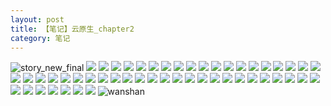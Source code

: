 ```yaml
---
layout: post
title: 【笔记】云原生_chapter2
category: 笔记
---
```

![story_new_final](http://rdr022gcy.hd-bkt.clouddn.com/img/story_new_final_0322.png)
![](http://rdr022gcy.hd-bkt.clouddn.com/img/chapter2-0320-cloud-native-1.png)
![](http://rdr022gcy.hd-bkt.clouddn.com/img/chapter2-0320-cloud-native-2.png)
![](http://rdr022gcy.hd-bkt.clouddn.com/img/chapter2-0320-cloud-native-3.png)
![](http://rdr022gcy.hd-bkt.clouddn.com/img/chapter2-0320-cloud-native-4.png)
![](http://rdr022gcy.hd-bkt.clouddn.com/img/chapter2-0320-cloud-native-5.png)
![](http://rdr022gcy.hd-bkt.clouddn.com/img/chapter2-0320-cloud-native-6.png)
![](http://rdr022gcy.hd-bkt.clouddn.com/img/chapter2-0320-cloud-native-7.png)
![](http://rdr022gcy.hd-bkt.clouddn.com/img/chapter2-0320-cloud-native-8.png)
![](http://rdr022gcy.hd-bkt.clouddn.com/img/chapter2-0320-cloud-native-9.png)
![](http://rdr022gcy.hd-bkt.clouddn.com/img/chapter2-0320-cloud-native-10.png)
![](http://rdr022gcy.hd-bkt.clouddn.com/img/chapter2-0320-cloud-native-11.png)
![](http://rdr022gcy.hd-bkt.clouddn.com/img/chapter2-0320-cloud-native-12.png)
![](http://rdr022gcy.hd-bkt.clouddn.com/img/chapter2-0320-cloud-native-13.png)
![](http://rdr022gcy.hd-bkt.clouddn.com/img/chapter2-0320-cloud-native-14.png)
![](http://rdr022gcy.hd-bkt.clouddn.com/img/chapter2-0320-cloud-native-15.png)
![](http://rdr022gcy.hd-bkt.clouddn.com/img/chapter2-0320-cloud-native-16.png)
![](http://rdr022gcy.hd-bkt.clouddn.com/img/chapter2-0320-cloud-native-17.png)
![](http://rdr022gcy.hd-bkt.clouddn.com/img/chapter2-0320-cloud-native-18.png)
![](http://rdr022gcy.hd-bkt.clouddn.com/img/chapter2-0320-cloud-native-19.png)
![](http://rdr022gcy.hd-bkt.clouddn.com/img/chapter2-0320-cloud-native-20.png)
![](http://rdr022gcy.hd-bkt.clouddn.com/img/chapter2-0320-cloud-native-21.png)
![](http://rdr022gcy.hd-bkt.clouddn.com/img/chapter2-0320-cloud-native-22.png)
![](http://rdr022gcy.hd-bkt.clouddn.com/img/chapter2-0320-cloud-native-23.png)
![](http://rdr022gcy.hd-bkt.clouddn.com/img/chapter2-0320-cloud-native-24.png)
![](http://rdr022gcy.hd-bkt.clouddn.com/img/chapter2-0320-cloud-native-25.png)
![](http://rdr022gcy.hd-bkt.clouddn.com/img/chapter2-0320-cloud-native-26.png)
![](http://rdr022gcy.hd-bkt.clouddn.com/img/chapter2-0320-cloud-native-27.png)
![](http://rdr022gcy.hd-bkt.clouddn.com/img/chapter2-0320-cloud-native-28.png)
![](http://rdr022gcy.hd-bkt.clouddn.com/img/chapter2-0320-cloud-native-29.png)
![](http://rdr022gcy.hd-bkt.clouddn.com/img/chapter2-0320-cloud-native-30.png)
![](http://rdr022gcy.hd-bkt.clouddn.com/img/chapter2-0320-cloud-native-31.png)
![](http://rdr022gcy.hd-bkt.clouddn.com/img/chapter2-0320-cloud-native-32.png)
![](http://rdr022gcy.hd-bkt.clouddn.com/img/chapter2-0320-cloud-native-33.png)
![](http://rdr022gcy.hd-bkt.clouddn.com/img/chapter2-0320-cloud-native-34.png)
![](http://rdr022gcy.hd-bkt.clouddn.com/img/chapter2-0320-cloud-native-35.png)
![](http://rdr022gcy.hd-bkt.clouddn.com/img/chapter2-0320-cloud-native-36.png)
![](http://rdr022gcy.hd-bkt.clouddn.com/img/chapter2-0320-cloud-native-37.png)
![](http://rdr022gcy.hd-bkt.clouddn.com/img/chapter2-0320-cloud-native-38.png)
![](http://rdr022gcy.hd-bkt.clouddn.com/img/chapter2-0320-cloud-native-39.png)
![](http://rdr022gcy.hd-bkt.clouddn.com/img/chapter2-0320-cloud-native-40.png)
![](http://rdr022gcy.hd-bkt.clouddn.com/img/chapter2-0320-cloud-native-41.png)
![](http://rdr022gcy.hd-bkt.clouddn.com/img/chapter2-0320-cloud-native-42.png)
![](http://rdr022gcy.hd-bkt.clouddn.com/img/chapter2-0320-cloud-native-43.png)
![](http://rdr022gcy.hd-bkt.clouddn.com/img/chapter2-0320-cloud-native-44.png)
![](http://rdr022gcy.hd-bkt.clouddn.com/img/chapter2-0320-cloud-native-45.png)
![](http://rdr022gcy.hd-bkt.clouddn.com/img/chapter2-0320-cloud-native-46.png)
![](http://rdr022gcy.hd-bkt.clouddn.com/img/chapter2-0320-cloud-native-47.png)
![](http://rdr022gcy.hd-bkt.clouddn.com/img/chapter2-0320-cloud-native-48.png)
![](http://rdr022gcy.hd-bkt.clouddn.com/img/chapter2-0320-cloud-native-49.png)
![](http://rdr022gcy.hd-bkt.clouddn.com/img/chapter2-0320-cloud-native-50.png)
![](http://rdr022gcy.hd-bkt.clouddn.com/img/chapter2-0320-cloud-native-51.png)
![wanshan](http://rdr022gcy.hd-bkt.clouddn.com/img/wanshan.png)
